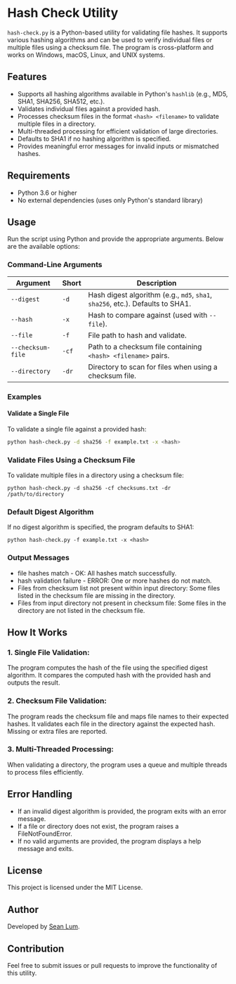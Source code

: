 # Hash Check Utility

`hash-check.py` is a Python-based utility for validating file hashes. It supports various hashing algorithms and can be used to verify individual files or multiple files using a checksum file. The program is cross-platform and works on Windows, macOS, Linux, and UNIX systems.

## Features

- Supports all hashing algorithms available in Python's `hashlib` (e.g., MD5, SHA1, SHA256, SHA512, etc.).
- Validates individual files against a provided hash.
- Processes checksum files in the format `<hash> <filename>` to validate multiple files in a directory.
- Multi-threaded processing for efficient validation of large directories.
- Defaults to SHA1 if no hashing algorithm is specified.
- Provides meaningful error messages for invalid inputs or mismatched hashes.

## Requirements

- Python 3.6 or higher
- No external dependencies (uses only Python's standard library)

## Usage

Run the script using Python and provide the appropriate arguments. Below are the available options:

### Command-Line Arguments

| Argument               | Short | Description                                                                 |
|------------------------|-------|-----------------------------------------------------------------------------|
| `--digest`             | `-d`  | Hash digest algorithm (e.g., `md5`, `sha1`, `sha256`, etc.). Defaults to SHA1. |
| `--hash`               | `-x`  | Hash to compare against (used with `--file`).                              |
| `--file`               | `-f`  | File path to hash and validate.                                            |
| `--checksum-file`      | `-cf` | Path to a checksum file containing `<hash> <filename>` pairs.              |
| `--directory`          | `-dr` | Directory to scan for files when using a checksum file.                    |

### Examples

#### Validate a Single File
To validate a single file against a provided hash:
```bash
python hash-check.py -d sha256 -f example.txt -x <hash>
```
### Validate Files Using a Checksum File
To validate multiple files in a directory using a checksum file:
```
python hash-check.py -d sha256 -cf checksums.txt -dr /path/to/directory
```
### Default Digest Algorithm
If no digest algorithm is specified, the program defaults to SHA1:
```
python hash-check.py -f example.txt -x <hash>
```
### Output Messages
- file hashes match - OK: All hashes match successfully.
- hash validation failure - ERROR: One or more hashes do not match.
- Files from checksum list not present within input directory: Some files listed in the checksum file are missing in the directory.
- Files from input directory not present in checksum file: Some files in the directory are not listed in the checksum file.

## How It Works
### 1. Single File Validation:

The program computes the hash of the file using the specified digest algorithm.
It compares the computed hash with the provided hash and outputs the result.
### 2. Checksum File Validation:

The program reads the checksum file and maps file names to their expected hashes.
It validates each file in the directory against the expected hash.
Missing or extra files are reported.
### 3. Multi-Threaded Processing:

When validating a directory, the program uses a queue and multiple threads to process files efficiently.

## Error Handling
- If an invalid digest algorithm is provided, the program exits with an error message.
- If a file or directory does not exist, the program raises a FileNotFoundError.
- If no valid arguments are provided, the program displays a help message and exits.
## License
This project is licensed under the MIT License.

## Author
Developed by [Sean Lum](https://www.github.com/seanlum).

## Contribution
Feel free to submit issues or pull requests to improve the functionality of this utility.